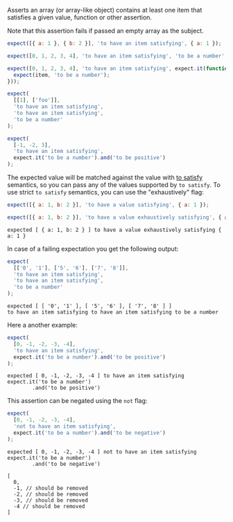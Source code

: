 Asserts an array (or array-like object) contains at least one item that satisfies
a given value, function or other assertion.

Note that this assertion fails if passed an empty array as the subject.

```js
expect([{ a: 1 }, { b: 2 }], 'to have an item satisfying', { a: 1 });

expect([0, 1, 2, 3, 4], 'to have an item satisfying', 'to be a number');

expect([0, 1, 2, 3, 4], 'to have an item satisfying', expect.it(function(item) {
  expect(item, 'to be a number');
}));

expect(
  [[1], ['foo']],
  'to have an item satisfying',
  'to have an item satisfying',
  'to be a number'
);

expect(
  [-1, -2, 3],
  'to have an item satisfying',
  expect.it('to be a number').and('to be positive')
);
```

The expected value will be matched against the value with
[to satisfy](/assertions/any/to-satisfy/) semantics, so you can pass any of the
values supported by `to satisfy`. To use strict `to satisfy` semantics, you can
use the "exhaustively" flag:

```js
expect([{ a: 1, b: 2 }], 'to have a value satisfying', { a: 1 });
```

```js
expect([{ a: 1, b: 2 }], 'to have a value exhaustively satisfying', { a: 1 });
```

```output
expected [ { a: 1, b: 2 } ] to have a value exhaustively satisfying { a: 1 }
```

In case of a failing expectation you get the following output:

```js
expect(
  [['0', '1'], ['5', '6'], ['7', '8']],
  'to have an item satisfying',
  'to have an item satisfying',
  'to be a number'
);
```

```output
expected [ [ '0', '1' ], [ '5', '6' ], [ '7', '8' ] ]
to have an item satisfying to have an item satisfying to be a number
```

Here a another example:

```js
expect(
  [0, -1, -2, -3, -4],
  'to have an item satisfying',
  expect.it('to be a number').and('to be positive')
);
```

```output
expected [ 0, -1, -2, -3, -4 ] to have an item satisfying
expect.it('to be a number')
        .and('to be positive')
```

This assertion can be negated using the `not` flag:

```js
expect(
  [0, -1, -2, -3, -4],
  'not to have an item satisfying',
  expect.it('to be a number').and('to be negative')
);
```

```output
expected [ 0, -1, -2, -3, -4 ] not to have an item satisfying
expect.it('to be a number')
        .and('to be negative')

[
  0,
  -1, // should be removed
  -2, // should be removed
  -3, // should be removed
  -4 // should be removed
]
```
